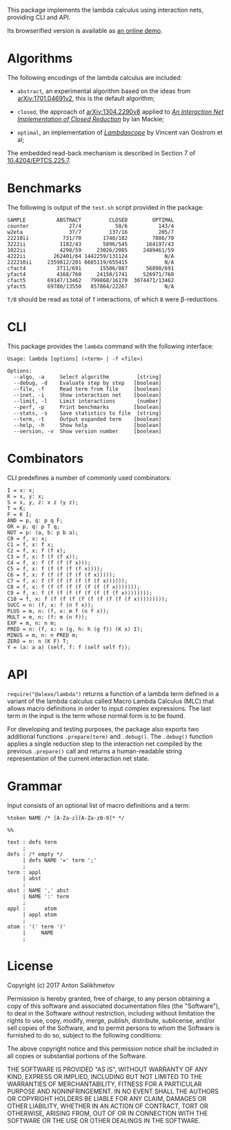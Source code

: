 This package implements the lambda calculus using
interaction nets, providing CLI and API.

Its browserified version is available as [an online demo][1].

[1]: https://codedot.github.io/lambda/

# Algorithms

The following encodings of the lambda calculus are included:

* `abstract`, an experimental algorithm based on
the ideas from [arXiv:1701.04691v2][6],
this is the default algorithm;

* `closed`, the approach of [arXiv:1304.2290v8][2] applied to
[_An Interaction Net Implementation of Closed Reduction_][3]
by Ian Mackie;

* `optimal`, an implementation of
[_Lambdascope_][5] by Vincent van Oostrom et al;

The embedded read-back mechanism is described
in Section 7 of [10.4204/EPTCS.225.7][4].

[2]: https://arxiv.org/abs/1304.2290v8
[3]: http://dx.doi.org/10.1007/978-3-642-24452-0_3
[4]: http://dx.doi.org/10.4204/EPTCS.225.7
[5]: http://www.phil.uu.nl/~oostrom/publication/pdf/lambdascope.pdf
[6]: https://arxiv.org/abs/1701.04691v2

# Benchmarks

The following is output of the `test.sh` script provided in the package:

```
SAMPLE          ABSTRACT         CLOSED        OPTIMAL
counter             27/4           58/6          143/4
w2eta               37/7         137/16          205/7
22210ii           731/70       1740/182        7886/70
3222ii           1182/43       5896/545      164197/43
1022ii           4298/59     23026/2085     2489461/59
4222ii         262401/64 1442259/131124            N/A
222210ii     2359812/201 6685119/655415            N/A
cfact4          3711/691      15506/887      56890/691
yfact4          4168/760     24150/1741     526971/760
cfact5       69147/13462   799868/16170  3074471/13462
yfact5       69780/13550   857864/22267            N/A
```

`T/B` should be read as total of `T` interactions,
of which `B` were β-reductions.

# CLI

This package provides the `lambda` command with the following interface:

```
Usage: lambda [options] (<term> | -f <file>)

Options:
  --algo, -a     Select algorithm         [string]
  --debug, -d    Evaluate step by step   [boolean]
  --file, -f     Read term from file     [boolean]
  --inet, -i     Show interaction net    [boolean]
  --limit, -l    Limit interactions       [number]
  --perf, -p     Print benchmarks        [boolean]
  --stats, -s    Save statistics to file  [string]
  --term, -t     Output expanded term    [boolean]
  --help, -h     Show help               [boolean]
  --version, -v  Show version number     [boolean]

```

# Combinators

CLI predefines a number of commonly used combinators:

```
I = x: x;
K = x, y: x;
S = x, y, z: x z (y z);
T = K;
F = K I;
AND = p, q: p q F;
OR = p, q: p T q;
NOT = p: (a, b: p b a);
C0 = f, x: x;
C1 = f, x: f x;
C2 = f, x: f (f x);
C3 = f, x: f (f (f x));
C4 = f, x: f (f (f (f x)));
C5 = f, x: f (f (f (f (f x))));
C6 = f, x: f (f (f (f (f (f x)))));
C7 = f, x: f (f (f (f (f (f (f x))))));
C8 = f, x: f (f (f (f (f (f (f (f x)))))));
C9 = f, x: f (f (f (f (f (f (f (f (f x))))))));
C10 = f, x: f (f (f (f (f (f (f (f (f (f x)))))))));
SUCC = n: (f, x: f (n f x));
PLUS = m, n: (f, x: m f (n f x));
MULT = m, n: (f: m (n f));
EXP = m, n: n m;
PRED = n: (f, x: n (g, h: h (g f)) (K x) I);
MINUS = m, n: n PRED m;
ZERO = n: n (K F) T;
Y = (a: a a) (self, f: f (self self f));
```

# API

`require("@alexo/lambda")` returns a function of a lambda term defined
in a variant of the lambda calculus called Macro Lambda Calculus (MLC)
that allows macro definitions in order to input complex expressions.
The last term in the input is the term whose normal form is to be found.

For developing and testing purposes, the package also exports
two additional functions `.prepare(term)` and `.debug()`.
The `.debug()` function applies a single reduction step to
the interaction net compiled by the previous `.prepare()`
call and returns a human-readable string representation of
the current interaction net state.

# Grammar

Input consists of an optional list of macro definitions and a term:

```
%token NAME /* [A-Za-z][A-Za-z0-9]* */

%%

text : defs term
     ;
defs : /* empty */
     | defs NAME '=' term ';'
     ;
term : appl
     | abst
     ;
abst : NAME ',' abst
     | NAME ':' term
     ;
appl :      atom
     | appl atom
     ;
atom : '(' term ')'
     |     NAME
     ;
```

# License

Copyright (c) 2017 Anton Salikhmetov

Permission is hereby granted, free of charge, to any person obtaining a copy
of this software and associated documentation files (the "Software"), to deal
in the Software without restriction, including without limitation the rights
to use, copy, modify, merge, publish, distribute, sublicense, and/or sell
copies of the Software, and to permit persons to whom the Software is
furnished to do so, subject to the following conditions:

The above copyright notice and this permission notice shall be included in
all copies or substantial portions of the Software.

THE SOFTWARE IS PROVIDED "AS IS", WITHOUT WARRANTY OF ANY KIND, EXPRESS OR
IMPLIED, INCLUDING BUT NOT LIMITED TO THE WARRANTIES OF MERCHANTABILITY,
FITNESS FOR A PARTICULAR PURPOSE AND NONINFRINGEMENT.  IN NO EVENT SHALL THE
AUTHORS OR COPYRIGHT HOLDERS BE LIABLE FOR ANY CLAIM, DAMAGES OR OTHER
LIABILITY, WHETHER IN AN ACTION OF CONTRACT, TORT OR OTHERWISE, ARISING FROM,
OUT OF OR IN CONNECTION WITH THE SOFTWARE OR THE USE OR OTHER DEALINGS IN
THE SOFTWARE.
